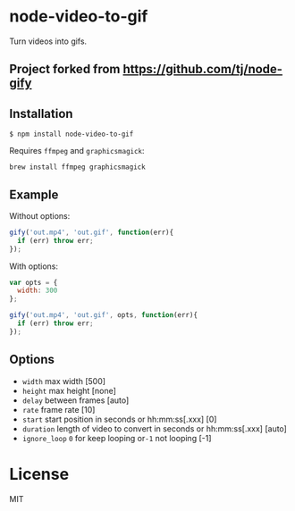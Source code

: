 # node-video-to-gif

  Turn videos into gifs.

## Project forked from https://github.com/tj/node-gify

## Installation

```
$ npm install node-video-to-gif
```

Requires `ffmpeg` and `graphicsmagick`:

```
brew install ffmpeg graphicsmagick
```

## Example

  Without options:

```js
gify('out.mp4', 'out.gif', function(err){
  if (err) throw err;
});
```

  With options:

```js
var opts = {
  width: 300
};

gify('out.mp4', 'out.gif', opts, function(err){
  if (err) throw err;
});
```

## Options

 - `width` max width [500]
 - `height` max height [none]
 - `delay` between frames [auto]
 - `rate` frame rate [10]
 - `start` start position in seconds or hh:mm:ss[.xxx] [0]
 - `duration` length of video to convert in seconds or hh:mm:ss[.xxx] [auto]
 - `ignore_loop` `0` for keep looping or`-1` not looping [-1]

# License

  MIT
